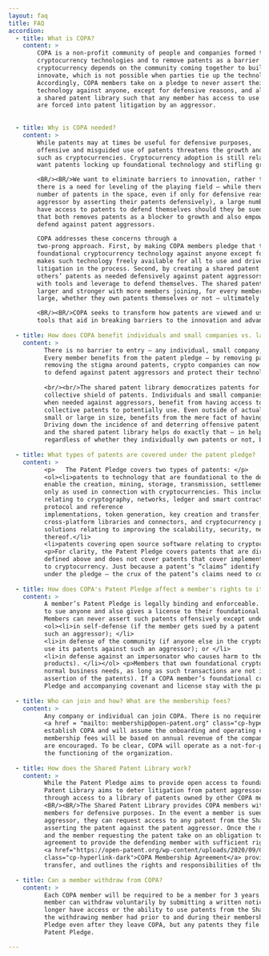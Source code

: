 ```yaml
---
layout: faq
title: FAQ
accordion:
  - title: What is COPA?
    content: >
        COPA is a non-profit community of people and companies formed to encourage the adoption and advancement of 
        cryptocurrency technologies and to remove patents as a barrier to growth and innovation. The success of 
        cryptocurrency depends on the community coming together to build and develop upon existing technologies to 
        innovate, which is not possible when parties tie up the technologies in patents and litigation. 
        Accordingly, COPA members take on a pledge to never assert their patents on foundational cryptocurrency 
        technology against anyone, except for defensive reasons, and also agree to pool their patents together in 
        a shared patent library such that any member has access to use another member’s patent defensively if they 
        are forced into patent litigation by an aggressor.
        
            
  - title: Why is COPA needed?
    content: >
        While patents may at times be useful for defensive purposes, 
        offensive and misguided use of patents threatens the growth and adoption of emerging technologies, 
        such as cryptocurrencies. Cryptocurrency adoption is still relatively at a nascent stage and we do not 
        want patents locking up foundational technology and stifling growth and adoption. Additionally, meritless or abusive litigation and threats require a joint communal response.

        <BR/><BR/>We want to eliminate barriers to innovation, rather than letting patents become one. Further, 
        there is a need for leveling of the playing field – while there are a few companies that hold a large 
        number of patents in the space, even if only for defensive reasons (i.e., to counter against a patent 
        aggressor by asserting their patents defensively), a large number of smaller companies and startups do not 
        have access to patents to defend themselves should they be sued by these aggressors. We need a solution 
        that both removes patents as a blocker to growth and also empowers the entire community to be able to 
        defend against patent aggressors.  

        COPA addresses these concerns through a 
        two-prong approach. First, by making COPA members pledge that they will never assert their patents on   
        foundational cryptocurrency technology against anyone except for defensive purposes, COPA effectively 
        makes such technology freely available for all to use and drives down the incidence and threat of patent 
        litigation in the process. Second, by creating a shared patent library that allows members to use each 
        others’ patents as needed defensively against patent aggressors, COPA empowers everyone in the community 
        with tools and leverage to defend themselves. The shared patent library operates as a shield, which gets 
        larger and stronger with more members joining, for every member – regardless of whether they are small or 
        large, whether they own patents themselves or not – ultimately benefiting the entire community.  

        <BR/><BR/>COPA seeks to transform how patents are viewed and used – from potentially disruptive weapons to 
        tools that aid in breaking barriers to the innovation and advancement of cryptocurrency technology.
        
  - title: How does COPA benefit individuals and small companies vs. larger companies?
    content: >
          There is no barrier to entry – any individual, small company, or large corporation can enroll as members. 
          Every member benefits from the patent pledge – by removing patents as an offensive threat, and consequently 
          removing the stigma around patents, crypto companies can now put patents to work to protect the community – 
          to defend against patent aggressors and protect their technology from patent trolls.
          
          <br/><br/>The shared patent library democratizes patents for everyone in the COPA membership by offering a 
          collective shield of patents. Individuals and small companies, that often lack access to patents to use defensively 
          when needed against aggressors, benefit from having access to a potentially large and strong set of COPA’s 
          collective patents to potentially use. Even outside of actually using the patents defensively, every member, 
          small or large in size, benefits from the mere fact of having access to the collective shield of patents. 
          Driving down the incidence of and deterring offensive patent litigation are fundamental objectives of COPA, 
          and the shared patent library helps do exactly that – in helping deter patent aggressors from suing the members, 
          regardless of whether they individually own patents or not, because of their ability to access patents from this collective shield.
          
  - title: What types of patents are covered under the patent pledge?
    content: >
          <p>	The Patent Pledge covers two types of patents: </p>
          <ol><li>patents to technology that are foundational to the development of cryptocurrency applications – that 
          enable the creation, mining, storage, transmission, settlement, integrity, or security of cryptocurrencies, but 
          only as used in connection with cryptocurrencies. This includes, as they apply to cryptocurrencies, any technology 
          relating to cryptography, networks, ledger and smart contract architectures and infrastructure, analytics,      
          protocol and reference 
          implementations, token generation, key creation and transfer, authentication, hot and cold storage infrastructure,
          cross-platform libraries and connectors, and cryptocurrency programming languages and platforms, and in general, 
          solutions relating to improving the scalability, security, network/computing efficiency, and transaction speed 
          thereof.</li>
          <li>patents covering open source software relating to cryptocurrency.</li></ol>
          <p>For clarity, the Patent Pledge covers patents that are directed to foundational cryptocurrency technology as
          defined above and does not cover patents that cover implementations or applications that only tangentially relate 
          to cryptocurrency. Just because a patent’s “claims” identify cryptocurrencies does not make it a patent covered 
          under the pledge – the crux of the patent’s claims need to cover foundational cryptocurrency technology.</p>  
          
  - title: How does COPA's Patent Pledge affect a member's rights to its own patents?
    content: >
          A member’s Patent Pledge is legally binding and enforceable. To meet this goal, every member covenants (i.e., legally declares) not 
          to sue anyone and also gives a license to their foundational cryptocurrency patents to anyone who develops cryptocurrency products. 
          Members can never assert such patents offensively except under a limited set of situations:
          <ol><li>in self-defense (if the member gets sued by a patent aggressor and the member wants to use its patents defensively against 
          such an aggressor); </li>
          <li>in defense of the community (if anyone else in the crypto community is attacked by a patent aggressor and the member wants to 
          use its patents against such an aggressor); or </li>
          <li>in defense against an impersonator who causes harm to the member’s customers (e.g., a copycat scammer of the member’s
          products). </li></ol> <p>Members that own foundational crypto patents can still license, sell, or otherwise use these patents for 
          normal business needs, as long as such transactions are not in violation of the patent pledge (i.e., not related to an offensive 
          assertion of the patents). If a COPA member’s foundational crypto patent is sold or if the COPA member is acquired, the Patent 
          Pledge and accompanying covenant and license stay with the patent.
  
  - title: Who can join and how? What are the membership fees?
    content: >
          Any company or individual can join COPA. There is no requirement that you own any patents to become a member. To join, reach out to 
          <a href = "mailto: membership@open-patent.org" class="cp-hyperlink-dark">membership@open-patent.org</a>.  Square helped 
          establish COPA and will assume the onboarding and operating expenses for the first year of operation. After the first year, 
          membership fees will be based on annual revenue of the company as detailed. Individual membership will be free, though donations 
          are encouraged. To be clear, COPA will operate as a not-for-profit 501(c)(6) and will only collect dues as necessary for 
          the functioning of the organization.
    
  - title: How does the Shared Patent Library work?
    content: >
          While the Patent Pledge aims to provide open access to foundational crypto patents for the community, the Shared 
          Patent Library aims to deter litigation from patent aggressors and empower COPA members with a defensive shield 
          through access to a library of patents owned by other COPA members.
          <BR/><BR/>The Shared Patent Library provides COPA members with access to foundational crypto patents of all other 
          members for defensive purposes. In the event a member is sued for infringement on a crypto patent by a patent 
          aggressor, they can request access to any patent from the Shared Patent Library to defend themselves by counter-
          asserting the patent against the patent aggressor. Once the member owning the requested patent agrees, that member 
          and the member requesting the patent take on an obligation to engage in good faith to enter into a separate 
          agreement to provide the defending member with sufficient rights to use the patent defensively.  Exhibit C of the 
          <a href="https://open-patent.org/wp-content/uploads/2020/09/C0PAMembershipAgreement.pdf" target="_blank" 
          class="cp-hyperlink-dark">COPA Membership Agreement</a> provides details on the recommended mechanics for such a 
          transfer, and outlines the rights and responsibilities of the parties in this situation.
    
  - title: Can a member withdraw from COPA?
    content: >
          Each COPA member will be required to be a member for 3 years before becoming eligible to voluntarily withdraw. A 
          member can withdraw voluntarily by submitting a written notice to COPA. After a member withdraws, they will no 
          longer have access or the ability to use patents from the Shared Patent Library. Any foundational crypto patents 
          the withdrawing member had prior to and during their membership in COPA will continue to be subject to the Patent 
          Pledge even after they leave COPA, but any patents they file for after their withdrawal will not be subject to the 
          Patent Pledge.

---
```

